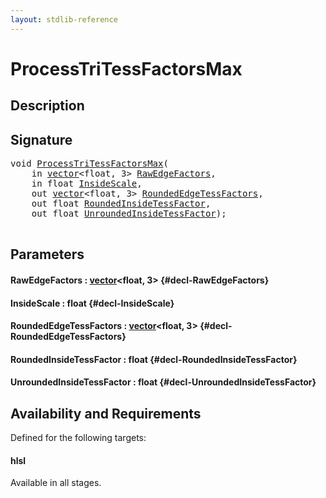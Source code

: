 ```yaml
---
layout: stdlib-reference
---
```


# ProcessTriTessFactorsMax

## Description





## Signature 

<pre>
void <a href="/stdlib-reference/global-decls/ProcessTriTessFactorsMax">ProcessTriTessFactorsMax</a>(
    in <a href="/stdlib-reference/types/vector/index">vector</a>&lt;float, 3&gt; <a href="/stdlib-reference/global-decls/ProcessTriTessFactorsMax#decl-RawEdgeFactors" class="code_param">RawEdgeFactors</a>,
    in float <a href="/stdlib-reference/global-decls/ProcessTriTessFactorsMax#decl-InsideScale" class="code_param">InsideScale</a>,
    out <a href="/stdlib-reference/types/vector/index">vector</a>&lt;float, 3&gt; <a href="/stdlib-reference/global-decls/ProcessTriTessFactorsMax#decl-RoundedEdgeTessFactors" class="code_param">RoundedEdgeTessFactors</a>,
    out float <a href="/stdlib-reference/global-decls/ProcessTriTessFactorsMax#decl-RoundedInsideTessFactor" class="code_param">RoundedInsideTessFactor</a>,
    out float <a href="/stdlib-reference/global-decls/ProcessTriTessFactorsMax#decl-UnroundedInsideTessFactor" class="code_param">UnroundedInsideTessFactor</a>);

</pre>

## Parameters

#### RawEdgeFactors  : [vector](/stdlib-reference/types/vector/index)\<float, 3\> {#decl-RawEdgeFactors}
#### InsideScale  : float {#decl-InsideScale}
#### RoundedEdgeTessFactors  : [vector](/stdlib-reference/types/vector/index)\<float, 3\> {#decl-RoundedEdgeTessFactors}
#### RoundedInsideTessFactor  : float {#decl-RoundedInsideTessFactor}
#### UnroundedInsideTessFactor  : float {#decl-UnroundedInsideTessFactor}

## Availability and Requirements

Defined for the following targets:

#### hlsl
Available in all stages.



